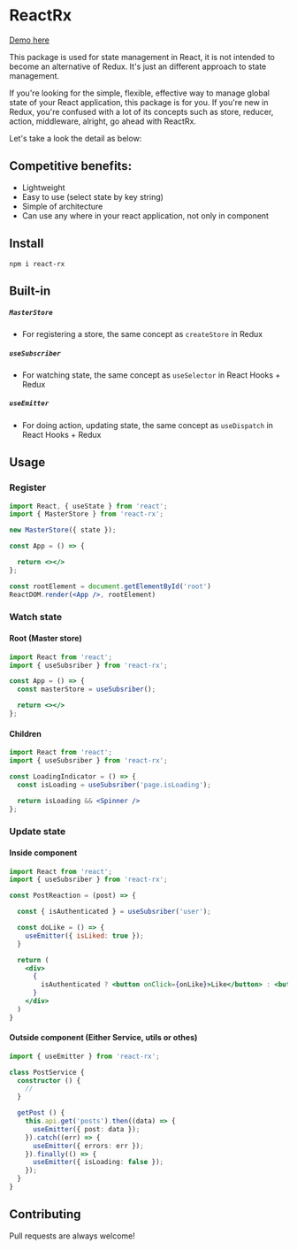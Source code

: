 # ReactRx

[Demo here](https://vixnguyen.github.io/react-rx)


This package is used for state management in React, it is not intended to become an alternative of Redux. It's just an different approach to state management.


If you're looking for the simple, flexible, effective way to manage global state of your React application, this package is for you. If you're new in Redux, you're confused with a lot of its concepts such as store, reducer, action, middleware, alright, go ahead with ReactRx.


Let's take a look the detail as below:

## Competitive benefits:
- Lightweight
- Easy to use (select state by key string)
- Simple of architecture
- Can use any where in your react application, not only in component

## Install
```
npm i react-rx
```

## Built-in
##### `MasterStore`  
- For registering a store, the same concept as `createStore` in Redux
##### `useSubscriber`  
- For watching state, the same concept as `useSelector` in React Hooks + Redux
##### `useEmitter`  
- For doing action, updating state, the same concept as `useDispatch` in React Hooks + Redux

## Usage 
### Register
```jsx
import React, { useState } from 'react';
import { MasterStore } from 'react-rx';

new MasterStore({ state });

const App = () => {

  return <></>
};

const rootElement = document.getElementById('root')
ReactDOM.render(<App />, rootElement)
```

### Watch state
#### Root (Master store)
```jsx
import React from 'react';
import { useSubsriber } from 'react-rx';

const App = () => {
  const masterStore = useSubsriber();

  return <></>
};
```

#### Children
```jsx
import React from 'react';
import { useSubsriber } from 'react-rx';

const LoadingIndicator = () => {
  const isLoading = useSubsriber('page.isLoading');

  return isLoading && <Spinner />
};
```

### Update state
#### Inside component
```jsx
import React from 'react';
import { useSubsriber } from 'react-rx';

const PostReaction = (post) => {

  const { isAuthenticated } = useSubsriber('user');

  const doLike = () => {
    useEmitter({ isLiked: true });
  }

  return (
    <div>
      { 
        isAuthenticated ? <button onClick={onLike}>Like</button> : <button>Sign in</button>
      }
    </div>
  )
}
```
#### Outside component (Either Service, utils or othes)
```ts
import { useEmitter } from 'react-rx';

class PostService {
  constructor () {
    //
  }

  getPost () {
    this.api.get('posts').then((data) => {
      useEmitter({ post: data });
    }).catch((err) => {
      useEmitter({ errors: err });
    }).finally(() => {
      useEmitter({ isLoading: false });
    });
  }
}
```

## Contributing

Pull requests are always welcome!

